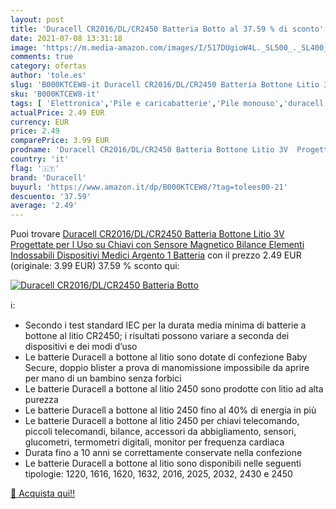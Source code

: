 ```yaml
---
layout: post
title: 'Duracell CR2016/DL/CR2450 Batteria Botto al 37.59 % di sconto'
date: 2021-07-08 13:31:18
image: 'https://m.media-amazon.com/images/I/517DUgioW4L._SL500_._SL400_.jpg'
comments: true
category: ofertas
author: 'tole.es'
slug: 'B000KTCEW8-it Duracell CR2016/DL/CR2450 Batteria Bottone Litio 3V...'
sku: 'B000KTCEW8-it'
tags: [ 'Elettronica','Pile e caricabatterie','Pile monouso','duracell', ]
actualPrice: 2.49 EUR
currency: EUR
price: 2.49
comparePrice: 3.99 EUR
prodname: 'Duracell CR2016/DL/CR2450 Batteria Bottone Litio 3V  Progettate per l Uso su Chiavi con Sensore Magnetico  Bilance  Elementi Indossabili  Dispositivi Medici  Argento  1 Batteria'
country: 'it'
flag: '🇮🇹'
brand: 'Duracell'
buyurl: 'https://www.amazon.it/dp/B000KTCEW8/?tag=tolees00-21'
descuento: '37.59'
average: '2.49'
---
```


Puoi trovare [Duracell CR2016/DL/CR2450 Batteria Bottone Litio 3V  Progettate per l Uso su Chiavi con Sensore Magnetico  Bilance  Elementi Indossabili  Dispositivi Medici  Argento  1 Batteria](https://www.amazon.it/dp/B000KTCEW8/?tag=tolees00-21) con il prezzo 2.49 EUR (originale: 3.99 EUR) 37.59 % sconto qui:

[![Duracell CR2016/DL/CR2450 Batteria Botto](https://m.media-amazon.com/images/I/517DUgioW4L._SL500_._SL400_.jpg)](https://www.amazon.it/dp/B000KTCEW8/?tag=tolees00-21)

ℹ️:

- Secondo i test standard IEC per la durata media minima di batterie a bottone al litio CR2450; i risultati possono variare a seconda dei dispositivi e dei modi d’uso
- Le batterie Duracell a bottone al litio sono dotate di confezione Baby Secure, doppio blister a prova di manomissione impossibile da aprire per mano di un bambino senza forbici
- Le batterie Duracell a bottone al litio 2450 sono prodotte con litio ad alta purezza
- Le batterie Duracell a bottone al litio 2450 fino al 40% di energia in più
- Le batterie Duracell a bottone al litio 2450 per chiavi telecomando, piccoli telecomandi, bilance, accessori da abbigliamento, sensori, glucometri, termometri digitali, monitor per frequenza cardiaca
- Durata fino a 10 anni se correttamente conservate nella confezione
- Le batterie Duracell a bottone al litio sono disponibili nelle seguenti tipologie: 1220, 1616, 1620, 1632, 2016, 2025, 2032, 2430 e 2450

[🛒 Acquista qui!!](https://www.amazon.it/dp/B000KTCEW8/?tag=tolees00-21)
